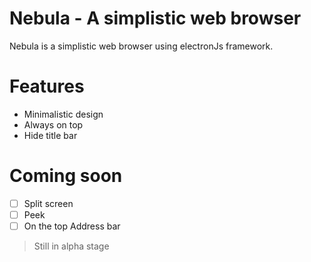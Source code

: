 # Nebula - A simplistic web browser

Nebula is a simplistic web browser using electronJs framework.

# Features
- Minimalistic design
- Always on top
- Hide title bar

# Coming soon
- [ ] Split screen
- [ ] Peek
- [ ] On the top Address bar

> Still in alpha stage
